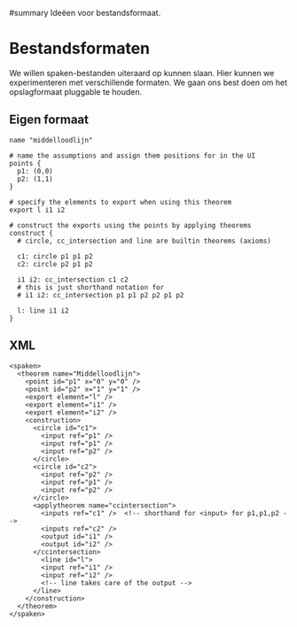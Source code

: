 ﻿#summary Ideëen voor bestandsformaat.

# Bestandsformaten #

We willen spaken-bestanden uiteraard op kunnen slaan. Hier kunnen we
experimenteren met verschillende formaten. We gaan ons best doen om het opslagformaat
pluggable te houden.


## Eigen formaat ##

```
name "middelloodlijn"

# name the assumptions and assign them positions for in the UI
points {
  p1: (0,0)
  p2: (1,1)
}

# specify the elements to export when using this theorem
export l i1 i2

# construct the exports using the points by applying theorems
construct {
  # circle, cc_intersection and line are builtin theorems (axioms)

  c1: circle p1 p1 p2
  c2: circle p2 p1 p2
  
  i1 i2: cc_intersection c1 c2
  # this is just shorthand notation for
  # i1 i2: cc_intersection p1 p1 p2 p2 p1 p2
  
  l: line i1 i2
}
```


## XML ##

```
<spaken>
  <theorem name="Middelloodlijn">
    <point id="p1" x="0" y="0" />
    <point id="p2" x="1" y="1" />
    <export element="l" />
    <export element="i1" />
    <export element="i2" />
    <construction>
      <circle id="c1">
        <input ref="p1" />
        <input ref="p1" />
        <input ref="p2" />
      </circle>
      <circle id="c2">
        <input ref="p2" />
        <input ref="p1" />
        <input ref="p2" />
      </circle>
      <applytheorem name="ccintersection">
        <inputs ref="c1" />  <!-- shorthand for <input> for p1,p1,p2 -->
        <inputs ref="c2" />
        <output id="i1" />
        <output id="i2" />
      </ccintersection>
        <line id="l">
        <input ref="i1" />
        <input ref="i2" />
        <!-- line takes care of the output -->
      </line>
    </construction>
  </theorem>
</spaken>
```
